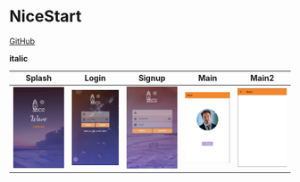 # NiceStart

[GitHub](https://github.com/Nachoj8)

**italic**


Splash | Login| Signup| Main| Main2
--------|--------|--------|--------|--------
![](img/splash.jpg) | ![](img/login.jpg) | ![](img/signup.jpg) | ![](img/main.jpg) | ![](img/main2.jpg)